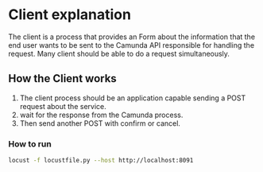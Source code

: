 # Client explanation

The client is a process that provides an Form about the information that the end
user wants to be sent to the Camunda API responsible for handling the request.
Many client should be able to do a request simultaneously.

## How the Client works

1) The client process should be an application capable sending a
POST request about the service.
2) wait for the response from the Camunda process.
3) Then send another POST with confirm or cancel.

### How to run

```bash
locust -f locustfile.py --host http://localhost:8091
```
